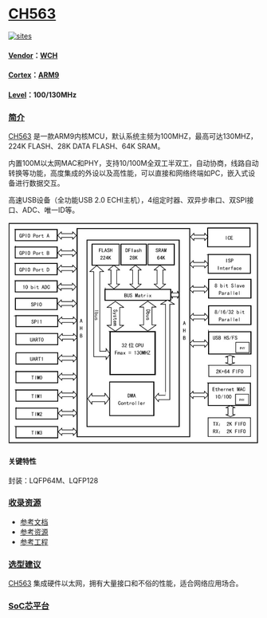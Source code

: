 ﻿# [CH563](https://github.com/SoCXin/CH563)

[![sites](http://182.61.61.133/link/resources/SoC.png)](http://www.SoC.Xin)

#### [Vendor](https://github.com/SoCXin/Vendor)：[WCH](https://github.com/SoCXin/WCH)
#### [Cortex](https://github.com/SoCXin/Cortex)：[ARM9](https://github.com/SoCXin/ARM)
#### [Level](https://github.com/SoCXin/Level)：100/130MHz

### [简介](https://github.com/SoCXin/CH563/wiki)

[CH563](https://github.com/SoCXin/CH563) 是一款ARM9内核MCU，默认系统主频为100MHZ，最高可达130MHZ，224K FLASH、28K DATA FLASH、64K SRAM。

内置100M以太网MAC和PHY，支持10/100M全双工半双工，自动协商，线路自动转换等功能，高度集成的外设以及高性能，可以直接和网络终端如PC，嵌入式设备进行数据交互。

高速USB设备（全功能USB 2.0 ECHI主机），4组定时器、双异步串口、双SPI接口、ADC、唯一ID等。

[![sites](docs/CH563.jpg)](http://wch.cn/download/CH563DS1_PDF.html)


#### 关键特性

封装：LQFP64M、LQFP128

### [收录资源](https://github.com/SoCXin/CH563)

* [参考文档](docs/)
* [参考资源](src/)
* [参考工程](project/)

### [选型建议](https://github.com/SoCXin)

[CH563](https://github.com/SoCXin/CH563) 集成硬件以太网，拥有大量接口和不俗的性能，适合网络应用场合。

###  [SoC芯平台](http://www.SoC.Xin)
